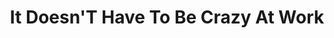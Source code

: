 ---
layout: books
title: It Doesn'T Have To Be Crazy At Work
subtitle: 
essential: 
categories: ['work']
authors: ['David Heinemeier Hansson', ' \nJason Fried']
authors_twitter: ['']
excerpt: It Doesn't Have to Be Crazy at Work Purchase the book in the US Get some “It Doesn't Have to Be Crazy at Work” merch “It’s crazy at work.” How often have you heard that. Or said it yourself.
resource_url: https://basecamp.com/books/calm
amazon_url: https://www.amazon.com/dp/0062874780
wikipedia_url: 
free_url: 
---